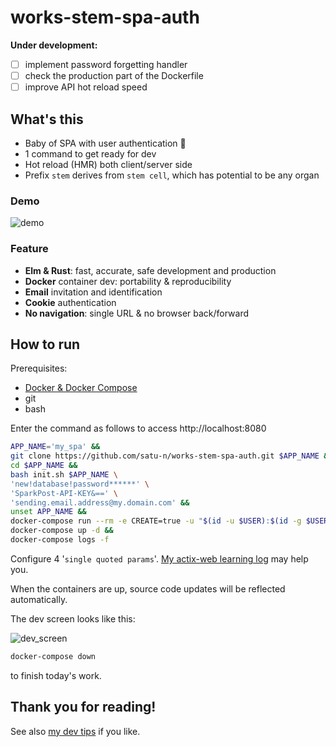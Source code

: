 # works-stem-spa-auth

__Under development:__

- [ ] implement password forgetting handler
- [ ] check the production part of the Dockerfile
- [ ] improve API hot reload speed

[demo]: _images/demo.gif
[docker]: https://docs.docker.com/get-docker/
[how to email]: https://github.com/satu-n/study-actix-web-simple-auth-server#using-sparkpost-to-send-registration-email
[tips]: https://github.com/satu-n/tips

## What's this

* Baby of SPA with user authentication &#x1F476;
* 1 command to get ready for dev
* Hot reload (HMR) both client/server side
* Prefix `stem` derives from `stem cell`, which has potential to be any organ

### Demo

![demo][demo]

### Feature

* __Elm & Rust__: fast, accurate, safe development and production
* __Docker__ container dev: portability & reproducibility
* __Email__ invitation and identification
* __Cookie__ authentication
* __No navigation__: single URL & no browser back/forward

## How to run

Prerequisites:

* [Docker & Docker Compose][docker]
* git
* bash

Enter the command as follows to access http://localhost:8080

```bash
APP_NAME='my_spa' &&
git clone https://github.com/satu-n/works-stem-spa-auth.git $APP_NAME &&
cd $APP_NAME &&
bash init.sh $APP_NAME \
'new!database!password******' \
'SparkPost-API-KEY&==' \
'sending.email.address@my.domain.com' &&
unset APP_NAME &&
docker-compose run --rm -e CREATE=true -u "$(id -u $USER):$(id -g $USER)" web &&
docker-compose up -d &&
docker-compose logs -f
```

Configure 4 '`single quoted params`'.
[My actix-web learning log][how to email] may help you.

When the containers are up,
source code updates will be reflected automatically.

The dev screen looks like this:

![dev_screen](dev_screen.png)

```bash
docker-compose down
```

to finish today's work.

## Thank you for reading!

See also [my dev tips][tips] if you like.
